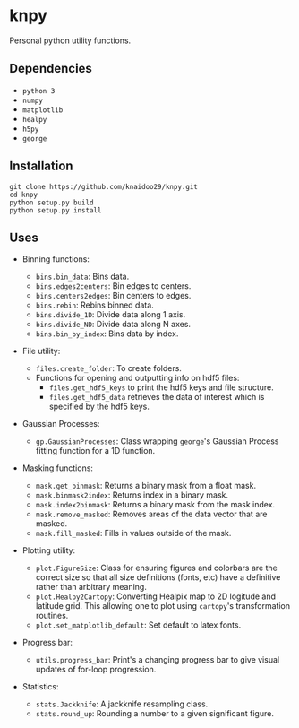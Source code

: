 # knpy

Personal python utility functions.

## Dependencies

- `python 3`
- `numpy`
- `matplotlib`
- `healpy`
- `h5py`
- `george`

## Installation

```
git clone https://github.com/knaidoo29/knpy.git
cd knpy
python setup.py build
python setup.py install
```

## Uses

- Binning functions:
  - `bins.bin_data`: Bins data.
  - `bins.edges2centers`: Bin edges to centers.
  - `bins.centers2edges`: Bin centers to edges.
  - `bins.rebin`: Rebins binned data.
  - `bins.divide_1D`: Divide data along 1 axis.
  - `bins.divide_ND`: Divide data along N axes.
  - `bins.bin_by_index`: Bins data by index.

- File utility:
  - `files.create_folder`: To create folders.
  - Functions for opening and outputting info on hdf5 files:
    - `files.get_hdf5_keys` to print the hdf5 keys and file structure.
    - `files.get_hdf5_data` retrieves the data of interest which is specified by the hdf5 keys.

- Gaussian Processes:
  - `gp.GaussianProcesses`: Class wrapping `george`'s Gaussian Process fitting function for a 1D function.

- Masking functions:
  - `mask.get_binmask`: Returns a binary mask from a float mask.
  - `mask.binmask2index`: Returns index in a binary mask.
  - `mask.index2binmask`: Returns a binary mask from the mask index.
  - `mask.remove_masked`: Removes areas of the data vector that are masked.
  - `mask.fill_masked`: Fills in values outside of the mask.

- Plotting utility:
  - `plot.FigureSize`: Class for ensuring figures and colorbars are the correct size so that all size definitions (fonts, etc) have a definitive rather than arbitrary meaning.
  - `plot.Healpy2Cartopy`: Converting Healpix map to 2D logitude and latitude grid. This allowing one to plot using `cartopy`'s transformation routines.
  - `plot.set_matplotlib_default`: Set default to latex fonts.

- Progress bar:
  - `utils.progress_bar`: Print's a changing progress bar to give visual updates of for-loop progression.

- Statistics:
  - `stats.Jackknife`: A jackknife resampling class.
  - `stats.round_up`: Rounding a number to a given significant figure.
